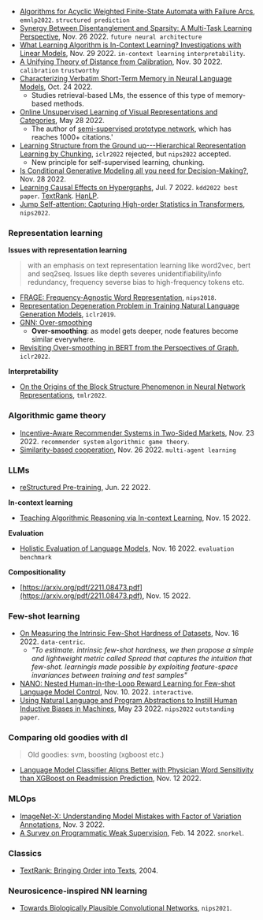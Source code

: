 
- [Algorithms for Acyclic Weighted Finite-State Automata with Failure Arcs](https://www.cs.jhu.edu/~jason/papers/svete+al.emnlp22.pdf), `emnlp2022`. `structured prediction`
- [Synergy Between Disentanglement and Sparsity: A Multi-Task Learning Perspective](https://arxiv.org/pdf/2211.14666.pdf), Nov. 26 2022. `future neural architecture`
- [What Learning Algorithm is In-Context Learning? Investigations with Linear Models](https://arxiv.org/pdf/2211.15661.pdf), Nov. 29 2022. `in-context learning` `interpretability`.
- [A Unifying Theory of Distance from Calibration](https://arxiv.org/abs/2211.16886), Nov. 30 2022. `calibration` `trustworthy`
- [Characterizing Verbatim Short-Term Memory in Neural Language Models](https://arxiv.org/abs/2210.13569), Oct. 24 2022.
  - Studies retrieval-based LMs, the essence of this type of memory-based methods.
- [Online Unsupervised Learning of Visual Representations and Categories](https://arxiv.org/pdf/2109.05675.pdf), May 28 2022.
  - The author of [semi-supervised prototype network](https://arxiv.org/abs/1803.00676), which has reaches 1000+ citations.'
- [Learning Structure from the Ground up---Hierarchical Representation Learning by Chunking](https://openreview.net/forum?id=c9IvZqZ8SNI), `iclr2022` rejected, but `nips2022` accepted.
  - New principle for self-supervised learning, chunking.
- [Is Conditional Generative Modeling all you need for Decision-Making?](https://arxiv.org/pdf/2211.15657.pdf), Nov. 28 2022.
- [Learning Causal Effects on Hypergraphs](https://arxiv.org/pdf/2207.04049.pdf), Jul. 7 2022. `kdd2022 best paper`. [TextRank](https://github.com/STHSF/TextRank). [HanLP](https://github.com/STHSF/TextRank).
- [Jump Self-attention: Capturing High-order Statistics in Transformers](https://openreview.net/pdf?id=1beC9_dmOQ0), `nips2022`.

### Representation learning

**Issues with representation learning**
> with an emphasis on text representation learning like word2vec, bert and seq2seq. Issues like depth severes unidentifiability/info redundancy, frequency severse bias to high-frequency tokens etc.

- [FRAGE: Frequency-Agnostic Word Representation](https://proceedings.neurips.cc/paper/2018/file/e555ebe0ce426f7f9b2bef0706315e0c-Paper.pdf), `nips2018`.
- [Representation Degeneration Problem in Training Natural Language Generation Models](https://arxiv.org/pdf/1907.12009.pdf), `iclr2019`.
- [GNN: Over-smoothing](https://disco.ethz.ch/courses/fs21/seminar/talks/GNN_Oversmoothing.pdf)
  - **Over-smoothing**: as model gets deeper, node features become similar everywhere.
- [Revisiting Over-smoothing in BERT from the Perspectives of Graph](https://openreview.net/pdf?id=dUV91uaXm3), `iclr2022`.

**Interpretability**

- [On the Origins of the Block Structure Phenomenon in Neural Network Representations](https://openreview.net/forum?id=9tl6zjLYVS), `tmlr2022`.

### Algorithmic game theory

- [Incentive-Aware Recommender Systems in Two-Sided Markets](https://arxiv.org/pdf/2211.15381.pdf), Nov. 23 2022. `recommender system` `algorithmic game theory`.
- [Similarity-based cooperation](https://arxiv.org/pdf/2211.14468.pdf), Nov. 26 2022. `multi-agent learning`

### LLMs

- [reStructured Pre-training](https://arxiv.org/abs/2206.11147), Jun. 22 2022.

**In-context learning**

- [Teaching Algorithmic Reasoning via In-context Learning](https://arxiv.org/pdf/2211.09066.pdf), Nov. 15 2022.

**Evaluation**

- [Holistic Evaluation of Language Models](https://arxiv.org/pdf/2211.09110.pdf), Nov. 16 2022. `evaluation` `benchmark`

**Compositionality**

- [https://arxiv.org/pdf/2211.08473.pdf](https://arxiv.org/pdf/2211.08473.pdf), Nov. 15 2022.

### Few-shot learning

- [On Measuring the Intrinsic Few-Shot Hardness of Datasets](https://arxiv.org/pdf/2211.09113.pdf), Nov. 16 2022. `data-centric`.
  - *"To estimate. intrinsic few-shot hardness,  we then propose a simple and lightweight metric called Spread that captures the intuition that few-shot. learningis made possible by exploiting feature-space invariances between training and test samples"*
- [NANO: Nested Human-in-the-Loop Reward Learning for Few-shot Language Model Control](https://arxiv.org/pdf/2211.05750.pdf), Nov. 10. 2022. `interactive`.
- [Using Natural Language and Program Abstractions to Instill Human Inductive Biases in Machines](https://arxiv.org/abs/2205.11558), May 23 2022. `nips2022` `outstanding paper`.

### Comparing old goodies with dl

> Old goodies: svm, boosting (xgboost etc.)

-  [Language Model Classifier Aligns Better with Physician Word Sensitivity than XGBoost on Readmission Prediction](https://arxiv.org/pdf/2211.07047.pdf),  Nov. 12 2022.

### MLOps

- [ImageNet-X: Understanding Model Mistakes with Factor of Variation Annotations](https://arxiv.org/pdf/2211.01866.pdf), Nov. 3 2022.
- [A Survey on Programmatic Weak Supervision](https://arxiv.org/pdf/2202.05433.pdf), Feb. 14 2022. `snorkel`.

### Classics

- [TextRank: Bringing Order into Texts](https://aclanthology.org/W04-3252.pdf), 2004.

### Neurosicence-inspired NN learning

- [Towards Biologically Plausible Convolutional Networks](https://proceedings.neurips.cc/paper/2021/file/746b02b6680562f44ad7526675bac026-Paper.pdf), `nips2021`.
